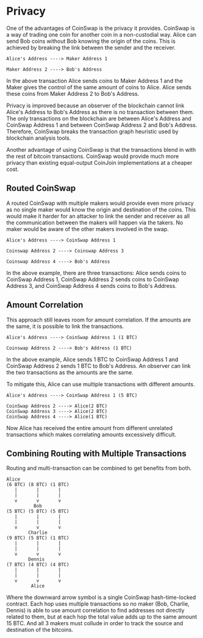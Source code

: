 # Privacy

One of the advantages of CoinSwap is the privacy it provides. CoinSwap is a way of trading one coin for another coin in a non-custodial way.
Alice can send Bob coins without Bob knowing the origin of the coins.
This is achieved by breaking the link between the sender and the receiver.

```text
Alice's Address ----> Maker Address 1
```

```text
Maker Address 2 ----> Bob's Address
```

In the above transaction Alice sends coins to Maker Address 1 and the Maker gives the control of the same amount of coins to Alice. Alice sends these coins from Maker Address 2 to Bob's Address.

Privacy is improved because an observer of the blockchain cannot link Alice's Address to Bob's Address as there is no transaction between them.
The only transactions on the blockchain are between Alice's Address and CoinSwap Address 1 and between CoinSwap Address 2 and Bob's Address.
Therefore, CoinSwap breaks the transaction graph heuristic used by blockchain analysis tools.

Another advantage of using CoinSwap is that the transactions blend in with the rest of bitcoin transactions.
CoinSwap would provide much more privacy than existing equal-output CoinJoin implementations at a cheaper cost.

## Routed CoinSwap

A routed CoinSwap with multiple makers would provide even more privacy as no single maker would know the origin and destination of the coins.
This would make it harder for an attacker to link the sender and receiver as all the communication between the makers will happen via the takers.
No maker would be aware of the other makers involved in the swap.

```text
Alice's Address ----> CoinSwap Address 1
```

```text
Coinswap Address 2 ----> Coinswap Address 3
```

```text
Coinswap Address 4 ----> Bob's Address
```

In the above example, there are three transactions: Alice sends coins to CoinSwap Address 1, CoinSwap Address 2 sends coins to CoinSwap Address 3, and CoinSwap Address 4 sends coins to Bob's Address.

## Amount Correlation

This approach still leaves room for amount correlation. If the amounts are the same, it is possible to link the transactions.

```text
Alice's Address ----> CoinSwap Address 1 (1 BTC)
```

```text
Coinswap Address 2 ----> Bob's Address (1 BTC)
```

In the above example, Alice sends 1 BTC to CoinSwap Address 1 and CoinSwap Address 2 sends 1 BTC to Bob's Address. An observer can link the two transactions as the amounts are the same.

To mitigate this, Alice can use multiple transactions with different amounts.

```text
Alice's Address ----> CoinSwap Address 1 (5 BTC)
```

```text
CoinSwap Address 2 ----> Alice(2 BTC)
CoinSwap Address 3 ----> Alice(2 BTC)
CoinSwap Address 4 ----> Alice(1 BTC)
```

Now Alice has received the entire amount from different unrelated transactions which makes correlating amounts excessively difficult.

## Combining Routing with Multiple Transactions

Routing and multi-transaction can be combined to get benefits from both.

```text
Alice
(6 BTC) (8 BTC) (1 BTC)
   |       |       |
   |       |       |
   v       v       v
          Bob
(5 BTC) (5 BTC) (5 BTC)
   |       |       |
   |       |       |
   v       v       v
        Charlie
(9 BTC) (5 BTC) (1 BTC)
   |       |       |
   |       |       |
   v       v       v
        Dennis
(7 BTC) (4 BTC) (4 BTC)
   |       |       |
   |       |       |
   v       v       v
         Alice
```

Where the downward arrow symbol is a single CoinSwap hash-time-locked contract. Each hop uses multiple transactions so no maker (Bob, Charlie, Dennis) is able to use amount correlation to find addresses not directly related to them, but at each hop the total value adds up to the same amount 15 BTC. And all 3 makers must collude in order to track the source and destination of the bitcoins.
